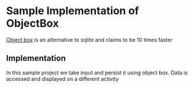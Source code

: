 # Sample Implementation of ObjectBox
[Object box](https://objectbox.io/) is an alternative to sqlite and claims to be 10 times faster

## Implementation
In this sample project we take input and persist it using object box.
Data is accessed and displayed on a different activity